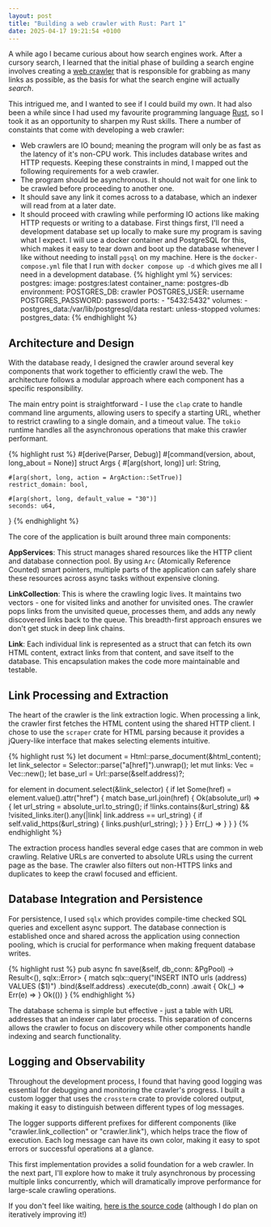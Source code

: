 ```yaml
---
layout: post
title: "Building a web crawler with Rust: Part 1"
date: 2025-04-17 19:21:54 +0100
---
```

A while ago I became curious about how search engines work. After a cursory search, I learned that the initial phase of building a search engine involves creating a [web crawler][web-crawler-url] that is responsible for grabbing as many links as possible, as the basis for what the search engine will actually *search*.

This intrigued me, and I wanted to see if I could build my own. It had also been a while since I had used my favourite programming language [Rust][rust-url], so I took it as an opportunity to sharpen my Rust skills.
There a number of constaints that come with developing a web crawler:
- Web crawlers are IO bound; meaning the program will only be as fast as the latency of it's non-CPU work. This includes database writes and HTTP requests.
Keeping these constraints in mind, I mapped out the following requirements for a web crawler.
- The program should be asynchronous. It should not wait for one link to be crawled before proceeding to another one.
- It should save any link it comes across to a database, which an indexer will read from at a later date.
- It should proceed with crawling while performing IO actions like making HTTP requests or writing to a database.
First things first, I'll need a development database set up locally to make sure my program is saving what I expect. I will use a docker container and PostgreSQL for this, which makes it easy to tear down and boot up the database whenever I like without needing to install `pgsql` on my machine.
Here is the `docker-compose.yml` file that I run with `docker compose up -d` which gives me all I need in a development database.
{% highlight yml %}
services:
  postgres:
    image: postgres:latest
    container_name: postgres-db
    environment:
      POSTGRES_DB: crawler
      POSTGRES_USER: username
      POSTGRES_PASSWORD: password
    ports:
      - "5432:5432"
    volumes:
      - postgres_data:/var/lib/postgresql/data
    restart: unless-stopped
volumes:
  postgres_data:
{% endhighlight %}

## Architecture and Design

With the database ready, I designed the crawler around several key components that work together to efficiently crawl the web. The architecture follows a modular approach where each component has a specific responsibility.

The main entry point is straightforward - I use the `clap` crate to handle command line arguments, allowing users to specify a starting URL, whether to restrict crawling to a single domain, and a timeout value. The `tokio` runtime handles all the asynchronous operations that make this crawler performant.

{% highlight rust %}
#[derive(Parser, Debug)]
#[command(version, about, long_about = None)]
struct Args {
    #[arg(short, long)]
    url: String,

    #[arg(short, long, action = ArgAction::SetTrue)]
    restrict_domain: bool,

    #[arg(short, long, default_value = "30")]
    seconds: u64,
}
{% endhighlight %}

The core of the application is built around three main components:

**AppServices**: This struct manages shared resources like the HTTP client and database connection pool. By using `Arc` (Atomically Reference Counted) smart pointers, multiple parts of the application can safely share these resources across async tasks without expensive cloning.

**LinkCollection**: This is where the crawling logic lives. It maintains two vectors - one for visited links and another for unvisited ones. The crawler pops links from the unvisited queue, processes them, and adds any newly discovered links back to the queue. This breadth-first approach ensures we don't get stuck in deep link chains.

**Link**: Each individual link is represented as a struct that can fetch its own HTML content, extract links from that content, and save itself to the database. This encapsulation makes the code more maintainable and testable.

## Link Processing and Extraction

The heart of the crawler is the link extraction logic. When processing a link, the crawler first fetches the HTML content using the shared HTTP client. I chose to use the `scraper` crate for HTML parsing because it provides a jQuery-like interface that makes selecting elements intuitive.

{% highlight rust %}
let document = Html::parse_document(&html_content);
let link_selector = Selector::parse("a[href]").unwrap();
let mut links: Vec<String> = Vec::new();
let base_url = Url::parse(&self.address)?;

for element in document.select(&link_selector) {
    if let Some(href) = element.value().attr("href") {
        match base_url.join(href) {
            Ok(absolute_url) => {
                let url_string = absolute_url.to_string();
                if !links.contains(&url_string)
                    && !visited_links.iter().any(|link| link.address == url_string)
                {
                    if self.valid_https(&url_string) {
                        links.push(url_string);
                    }
                }
            }
            Err(_) =>
        }
    }
}
{% endhighlight %}

The extraction process handles several edge cases that are common in web crawling. Relative URLs are converted to absolute URLs using the current page as the base. The crawler also filters out non-HTTPS links and duplicates to keep the crawl focused and efficient.

## Database Integration and Persistence

For persistence, I used `sqlx` which provides compile-time checked SQL queries and excellent async support. The database connection is established once and shared across the application using connection pooling, which is crucial for performance when making frequent database writes.

{% highlight rust %}
pub async fn save(&self, db_conn: &PgPool) -> Result<(), sqlx::Error> {
    match sqlx::query("INSERT INTO urls (address) VALUES ($1)")
        .bind(&self.address)
        .execute(db_conn)
        .await
    {
        Ok(_) =>
        Err(e) =>
    }
    Ok(())
}
{% endhighlight %}

The database schema is simple but effective - just a table with URL addresses that an indexer can later process. This separation of concerns allows the crawler to focus on discovery while other components handle indexing and search functionality.

## Logging and Observability

Throughout the development process, I found that having good logging was essential for debugging and monitoring the crawler's progress. I built a custom logger that uses the `crossterm` crate to provide colored output, making it easy to distinguish between different types of log messages.

The logger supports different prefixes for different components (like "crawler.link_collection" or "crawler.link"), which helps trace the flow of execution. Each log message can have its own color, making it easy to spot errors or successful operations at a glance.

This first implementation provides a solid foundation for a web crawler. In the next part, I'll explore how to make it truly asynchronous by processing multiple links concurrently, which will dramatically improve performance for large-scale crawling operations.

If you don't feel like waiting, [here is the source code][project-url] (although I do plan on iteratively improving it!)

[web-crawler-url]: https://moz.com/beginners-guide-to-seo/how-search-engines-operate
[rust-url]: https://www.rust-lang.org/
[project-url]: https://github.com/LukeMcAuleyDublin/crawler-rs
